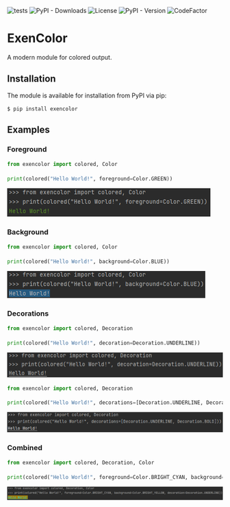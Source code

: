 ![tests](https://github.com/Exenifix/exencolor/actions/workflows/test.yml/badge.svg)
![PyPI - Downloads](https://img.shields.io/pypi/dm/exencolor)
![License](https://img.shields.io/github/license/Exenifix/exencolor)
![PyPI - Version](https://img.shields.io/pypi/v/exencolor)
![CodeFactor](https://www.codefactor.io/repository/github/exenifix/exencolor/badge)

# ExenColor
A modern module for colored output.


## Installation
The module is available for installation from PyPI via pip:
```shell
$ pip install exencolor
```

## Examples

### Foreground

```python
from exencolor import colored, Color

print(colored("Hello World!", foreground=Color.GREEN))
```
![output](https://github.com/Exenifix/exencolor/blob/master/.github/img/foreground.png?raw=true)

### Background

```python
from exencolor import colored, Color

print(colored("Hello World!", background=Color.BLUE))
```
![output](https://github.com/Exenifix/exencolor/blob/master/.github/img/background.png?raw=true)

### Decorations

```python
from exencolor import colored, Decoration

print(colored("Hello World!", decoration=Decoration.UNDERLINE))
```
![output](https://github.com/Exenifix/exencolor/blob/master/.github/img/deco1.png?raw=true)

```python
from exencolor import colored, Decoration

print(colored("Hello World!", decorations=[Decoration.UNDERLINE, Decoration.BOLD]))
```
![output](https://github.com/Exenifix/exencolor/blob/master/.github/img/deco2.png?raw=true)

### Combined

```python
from exencolor import colored, Decoration, Color

print(colored("Hello World!", foreground=Color.BRIGHT_CYAN, background=Color.BRIGHT_YELLOW, decoration=Decoration.UNDERLINE))
```
![output](https://github.com/Exenifix/exencolor/blob/master/.github/img/combined.png?raw=true)
